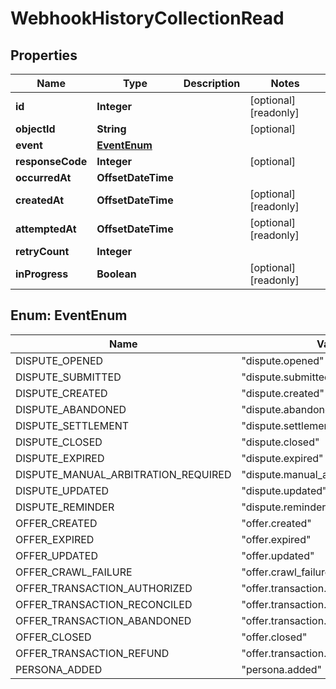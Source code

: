 

# WebhookHistoryCollectionRead



## Properties

| Name | Type | Description | Notes |
|------------ | ------------- | ------------- | -------------|
|**id** | **Integer** |  |  [optional] [readonly] |
|**objectId** | **String** |  |  [optional] |
|**event** | [**EventEnum**](#EventEnum) |  |  |
|**responseCode** | **Integer** |  |  [optional] |
|**occurredAt** | **OffsetDateTime** |  |  |
|**createdAt** | **OffsetDateTime** |  |  [optional] [readonly] |
|**attemptedAt** | **OffsetDateTime** |  |  [optional] [readonly] |
|**retryCount** | **Integer** |  |  |
|**inProgress** | **Boolean** |  |  [optional] [readonly] |



## Enum: EventEnum

| Name | Value |
|---- | -----|
| DISPUTE_OPENED | &quot;dispute.opened&quot; |
| DISPUTE_SUBMITTED | &quot;dispute.submitted&quot; |
| DISPUTE_CREATED | &quot;dispute.created&quot; |
| DISPUTE_ABANDONED | &quot;dispute.abandoned&quot; |
| DISPUTE_SETTLEMENT | &quot;dispute.settlement&quot; |
| DISPUTE_CLOSED | &quot;dispute.closed&quot; |
| DISPUTE_EXPIRED | &quot;dispute.expired&quot; |
| DISPUTE_MANUAL_ARBITRATION_REQUIRED | &quot;dispute.manual_arbitration_required&quot; |
| DISPUTE_UPDATED | &quot;dispute.updated&quot; |
| DISPUTE_REMINDER | &quot;dispute.reminder&quot; |
| OFFER_CREATED | &quot;offer.created&quot; |
| OFFER_EXPIRED | &quot;offer.expired&quot; |
| OFFER_UPDATED | &quot;offer.updated&quot; |
| OFFER_CRAWL_FAILURE | &quot;offer.crawl_failure&quot; |
| OFFER_TRANSACTION_AUTHORIZED | &quot;offer.transaction.authorized&quot; |
| OFFER_TRANSACTION_RECONCILED | &quot;offer.transaction.reconciled&quot; |
| OFFER_TRANSACTION_ABANDONED | &quot;offer.transaction.abandoned&quot; |
| OFFER_CLOSED | &quot;offer.closed&quot; |
| OFFER_TRANSACTION_REFUND | &quot;offer.transaction.refund&quot; |
| PERSONA_ADDED | &quot;persona.added&quot; |



